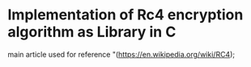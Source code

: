 # Implementation of Rc4 encryption algorithm as Library in C 

main article used for reference "(https://en.wikipedia.org/wiki/RC4);

